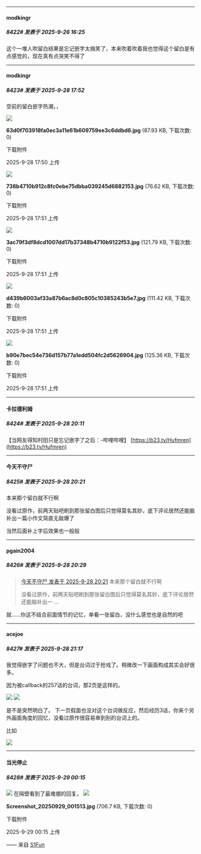 ﻿
*****

####  modkingr  
##### 8422#       发表于 2025-9-26 16:25

这个一堆人吹留白结果是忘记嵌字太搞笑了，本来吹着吹着我也觉得这个留白是有点感觉的，现在真有点哭笑不得了


*****

####  modkingr  
##### 8423#       发表于 2025-9-28 17:52

空前的留白嵌字热潮，，

<img src="https://img.stage1st.com/forum/202509/28/175055fc55vijssg1nisn6.jpg" referrerpolicy="no-referrer">

<strong>63d0f703918fa0ec3a11e61b609759ee3c6ddbd6.jpg</strong> (87.93 KB, 下载次数: 0)

下载附件

2025-9-28 17:50 上传

<img src="https://img.stage1st.com/forum/202509/28/175103lpl3q33u3ey3q3yu.jpg" referrerpolicy="no-referrer">

<strong>738b4710b912c8fc0ebe75dbba039245d6882153.jpg</strong> (76.62 KB, 下载次数: 0)

下载附件

2025-9-28 17:51 上传

<img src="https://img.stage1st.com/forum/202509/28/175109s028wbtwgxgxz8a9.jpg" referrerpolicy="no-referrer">

<strong>3ac79f3df8dcd1007dd17b37348b4710b9122f53.jpg</strong> (121.79 KB, 下载次数: 0)

下载附件

2025-9-28 17:51 上传

<img src="https://img.stage1st.com/forum/202509/28/175117zvkkhkk1iegki0ib.jpg" referrerpolicy="no-referrer">

<strong>d439b6003af33a87b6ac8d0c805c10385243b5e7.jpg</strong> (111.42 KB, 下载次数: 0)

下载附件

2025-9-28 17:51 上传

<img src="https://img.stage1st.com/forum/202509/28/175147t0u87wcuz958k858.jpg" referrerpolicy="no-referrer">

<strong>b90e7bec54e736d157b77a1edd504fc2d5626904.jpg</strong> (125.36 KB, 下载次数: 0)

下载附件

2025-9-28 17:51 上传


*****

####  卡拉德利姆  
##### 8424#       发表于 2025-9-28 20:11

【当网友得知村田只是忘记嵌字了之后：-哔哩哔哩】 [https://b23.tv/Hufmren](https://b23.tv/Hufmren)


*****

####  今天不守尸  
##### 8425#       发表于 2025-9-28 20:21

本来那个留白就不行啊

没看过原作，前两天贴吧刷到那张留白图后只觉得莫名其妙，底下评论居然还能脑补出一篇小作文简直无敌爆了

当然后面补上字后效果也一般般


*****

####  pgain2004  
##### 8426#       发表于 2025-9-28 20:29

<blockquote><a href="httphttps://stage1st.com/2b/forum.php?mod=redirect&amp;goto=findpost&amp;pid=68502245&amp;ptid=1477016" target="_blank">今天不守尸 发表于 2025-9-28 20:21</a>
本来那个留白就不行啊

没看过原作，前两天贴吧刷到那张留白图后只觉得莫名其妙，底下评论居然还能脑补出一 ...</blockquote>
就……你这不结合前面情节的记忆，单看一张留白，没什么感觉也是自然的吧


*****

####  acejoe  
##### 8427#       发表于 2025-9-28 21:17

我觉得嵌字了问题也不大，但是台词过于抢戏了。稍微改一下画面构成其实会好很多。

因为被callback的257话的台词，那2页是这样的。

<img src="https://p.sda1.dev/27/aa7ac8c017c3689f951886e85cbe9d72/image.jpg" referrerpolicy="no-referrer">
<img src="https://p.sda1.dev/27/b1031a0ce195539b0d8a876a12bab0fd/image.jpg" referrerpolicy="no-referrer">

是不是突然明白了。
下一页假面也没对这个台词做反应，然后经历3话，你来个另外画面角度的回忆，没看过原作很容易串到别的台词上的。

比如

<img src="https://p.sda1.dev/27/ac6e1366d559f420755a6eea24b48833/image.jpg" referrerpolicy="no-referrer">


*****

####  当光停止  
##### 8428#       发表于 2025-9-29 00:15

<img src="https://static.stage1st.com/image/smiley/face2017/068.png" referrerpolicy="no-referrer">
在隔壁看到了最难绷的回复。

<img src="https://img.stage1st.com/forum/202509/29/001550xmylufm577qf1q55.jpg" referrerpolicy="no-referrer">

<strong>Screenshot_20250929_001513.jpg</strong> (706.7 KB, 下载次数: 0)

下载附件

2025-9-29 00:15 上传

—— 来自 [S1Fun](https://s1fun.koalcat.com)

